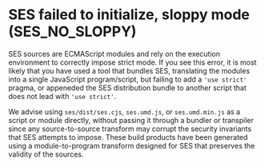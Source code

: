 # SES failed to initialize, sloppy mode (SES_NO_SLOPPY)

SES sources are ECMAScript modules and rely on the execution environment to
correctly impose strict mode. If you see this error, it is most likely that you
have used a tool that bundles SES, translating the modules into a single
JavaScript program/script, but failing to add a `'use strict'` pragma, or
appeneded the SES distribution bundle to another script that does not lead with
`'use strict'`.

We advise using `ses/dist/ses.cjs`, `ses.umd.js`, or `ses.umd.min.js` as a
script or module directly, without passing it through a bundler or transpiler
since any source-to-source transform may corrupt the security invariants that
SES attempts to impose. These build products have been generated using
a module-to-program transform designed for SES that preserves the validity
of the sources.
